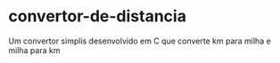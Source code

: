 # convertor-de-distancia
 Um convertor simplis desenvolvido em C que converte km para milha e milha para km
